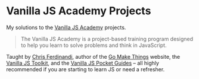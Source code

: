 # Vanilla JS Academy Projects

My solutions to the [Vanilla JS Academy](https://vanillajsacademy.com) projects.

> The Vanilla JS Academy is a project-based training program designed to help you learn to solve problems and think in JavaScript.

Taught by [Chris Ferdinandi](https://twitter.com/ChrisFerdinandi), author of the [Go Make Things](https://gomakethings.com) website, the [Vanilla JS Toolkit](https://vanillajstoolkit.com), and the [Vanilla JS Pocket Guides](https://vanillajsguides.com) – all highly recommended if you are starting to learn JS or need a refresher.
